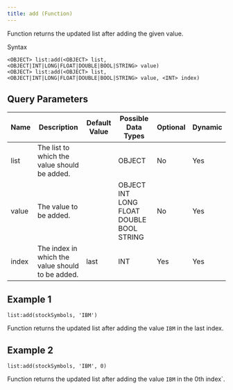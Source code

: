 ```yaml
---
title: add (Function)
---
```


Function returns the updated list after adding the given value.

Syntax

    <OBJECT> list:add(<OBJECT> list, <OBJECT|INT|LONG|FLOAT|DOUBLE|BOOL|STRING> value)
    <OBJECT> list:add(<OBJECT> list, <OBJECT|INT|LONG|FLOAT|DOUBLE|BOOL|STRING> value, <INT> index)

## Query Parameters

| Name  | Description                                      | Default Value | Possible Data Types                      | Optional | Dynamic |
|-------|--------------------------------------------------|---------------|------------------------------------------|----------|---------|
| list  | The list to which the value should be added.     |               | OBJECT                                   | No       | Yes     |
| value | The value to be added.                           |               | OBJECT INT LONG FLOAT DOUBLE BOOL STRING | No       | Yes     |
| index | The index in which the value should to be added. | last          | INT                                      | Yes      | Yes     |

## Example 1

    list:add(stockSymbols, 'IBM')

Function returns the updated list after adding the value `IBM` in the last index.

## Example 2

    list:add(stockSymbols, 'IBM', 0)

Function returns the updated list after adding the value `IBM` in the 0th index`.
